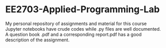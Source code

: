 # EE2703-Applied-Programming-Lab
My personal repository of assignments and material for this course <br>
Jupyter notebooks have crude codes while .py files are well documented. <br>
A question book .pdf and a corresponding report.pdf has a good description of the assignment.
